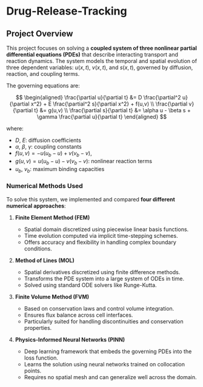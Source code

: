 # Drug-Release-Tracking 


## Project Overview

This project focuses on solving a **coupled system of three nonlinear partial differential equations (PDEs)** that describe interacting transport and reaction dynamics. The system models the temporal and spatial evolution of three dependent variables: $u(x,t)$, $v(x,t)$, and $s(x,t)$, governed by diffusion, reaction, and coupling terms.

The governing equations are:

$$
\begin{aligned}
\frac{\partial u}{\partial t} &= D \frac{\partial^2 u}{\partial x^2} + E \frac{\partial^2 s}{\partial x^2} + f(u,v) \\
\frac{\partial v}{\partial t} &= g(u,v) \\
\frac{\partial s}{\partial t} &= \alpha u - \beta s + \gamma \frac{\partial u}{\partial t}
\end{aligned}
$$

where:

* $D$, $E$: diffusion coefficients
* $\alpha$, $\beta$, $\gamma$: coupling constants
* $f(u,v) = -u(u_b - u) + v(v_b - v)$,
* $g(u,v) = u(u_b - u) - v(v_b - v)$: nonlinear reaction terms
* $u_b$, $v_b$: maximum binding capacities


###  Numerical Methods Used

To solve this system, we implemented and compared **four different numerical approaches**:

1. **Finite Element Method (FEM)**

   * Spatial domain discretized using piecewise linear basis functions.
   * Time evolution computed via implicit time-stepping schemes.
   * Offers accuracy and flexibility in handling complex boundary conditions.

2. **Method of Lines (MOL)**

   * Spatial derivatives discretized using finite difference methods.
   * Transforms the PDE system into a large system of ODEs in time.
   * Solved using standard ODE solvers like Runge-Kutta.

3. **Finite Volume Method (FVM)**

   * Based on conservation laws and control volume integration.
   * Ensures flux balance across cell interfaces.
   * Particularly suited for handling discontinuities and conservation properties.

4. **Physics-Informed Neural Networks (PINN)**

   * Deep learning framework that embeds the governing PDEs into the loss function.
   * Learns the solution using neural networks trained on collocation points.
   * Requires no spatial mesh and can generalize well across the domain.


